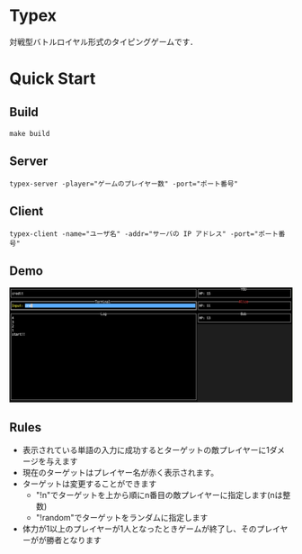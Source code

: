 # Typex

対戦型バトルロイヤル形式のタイピングゲームです．

# Quick Start

## Build

```
make build
```

## Server

```
typex-server -player="ゲームのプレイヤー数" -port="ポート番号"
```

## Client

```
typex-client -name="ユーザ名" -addr="サーバの IP アドレス" -port="ポート番号"
```

## Demo

![demo](./images/demo.png)

## Rules
- 表示されている単語の入力に成功するとターゲットの敵プレイヤーに1ダメージを与えます
- 現在のターゲットはプレイヤー名が赤く表示されます。
- ターゲットは変更することができます
    - "!n"でターゲットを上から順にn番目の敵プレイヤーに指定します(nは整数)
    - "!random"でターゲットをランダムに指定します
- 体力が1以上のプレイヤーが1人となったときゲームが終了し、そのプレイヤーがが勝者となります